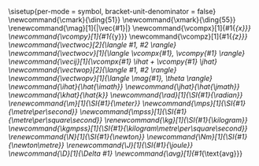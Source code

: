 \sisetup{per-mode = symbol, bracket-unit-denominator = false}
\newcommand{\cmark}{\ding{51}}
\newcommand{\xmark}{\ding{55}}
\renewcommand{\mag}[1]{\|\vec{#1}\|}
\newcommand{\vcompx}[1]{#1{_{x}}}
\newcommand{\vcompy}[1]{#1{_{y}}}
\newcommand{\vcompz}[1]{#1{_{z}}} 
\newcommand{\vectwoc}[2]{\langle #1, #2 \rangle}
\newcommand{\vectwocv}[1]{\langle \vcompx{#1}, \vcompy{#1} \rangle}
\newcommand{\vecij}[1]{\vcompx{#1} \ihat + \vcompy{#1} \jhat}
\newcommand{\vectwop}[2]{\langle #1, #2 \rangle}
\newcommand{\vectwopv}[1]{\langle \mag{#1}, \theta \rangle}
\newcommand{\ihat}{\hat{\imath}}
\newcommand{\jhat}{\hat{\jmath}}
\newcommand{\khat}{\hat{k}}
\newcommand{\rad}[1]{\SI{#1}{\radian}}
\renewcommand{\m}[1]{\SI{#1}{\meter}}
\newcommand{\mps}[1]{\SI{#1}{\metre\per\second}}
\newcommand{\mpss}[1]{\SI{#1}{\metre\per\square\second}}
\renewcommand{\kg}[1]{\SI{#1}{\kilogram}}
\newcommand{\kgmpss}[1]{\SI{#1}{\kilogram\metre\per\square\second}}
\renewcommand{\N}[1]{\SI{#1}{\newton}}
\newcommand{\Nm}[1]{\SI{#1}{\newton\metre}}
\renewcommand{\J}[1]{\SI{#1}{\joule}}
\newcommand{\D}[1]{\Delta #1}
\newcommand{\avg}[1]{#1_{\text{avg}}}
